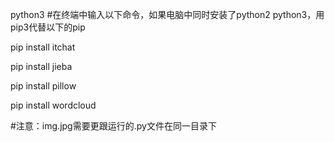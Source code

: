 python3
#在终端中输入以下命令，如果电脑中同时安装了python2 python3，用pip3代替以下的pip

pip install itchat

pip install jieba

pip install pillow

pip install wordcloud


#注意：img.jpg需要更跟运行的.py文件在同一目录下
